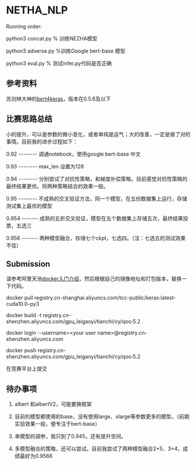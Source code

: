 # NETHA_NLP
Running order:


python3 concat.py   % 训练NEZHA模型


python3 adverse.py  %训练Google bert-base 模型


python3 eval.py     % 测试infer.py代码是否正确

## 参考资料
苏剑林大神的[bert4keras](https://github.com/bojone/bert4keras)，版本在0.5.6及以下



## 比赛思路总结
小的提升，可以是参数的微小变化，或者单纯是运气；大的改善，一定是做了对的事情。目前我的进步过程如下：

0.92 --------     调通notebook，使用google bert-base 中文

0.93 --------      max_len 设置为128

0.94 --------     分别尝试了对抗性策略，和梯度补偿策略。目前感觉对抗性策略的最终结果更优。将两种策略结合的效果一般。

0.95 --------      不成熟的交叉验证方法，同一个模型，在五份数据集上运行，存储测试集上最优的模型

0.954 -------       成熟的五折交叉验证，模型在五个数据集上存储五次，最终结果投票，五选三

0.956 -------       两种模型融合，存储七个ckpt，七选四。（注：七选五的测试效果不佳）



## Submission
请参考阿里天池[docker入门介绍](https://tianchi.aliyun.com/competition/entrance/231759/tab/174?spm=5176.12586973.0.0.53c765fdfcp96c)，然后根据自己的镜像地址和打包版本，替换一下代码。

docker pull registry.cn-shanghai.aliyuncs.com/tcc-public/keras:latest-cuda10.0-py3


docker build -t registry.cn-shenzhen.aliyuncs.com/gpu_leigaoyi/tianchi/cy/qoo:5.2 .

docker login --username=\<your user name\>@registry.cn-shenzhen.aliyuncs.com
  
docker push registry.cn-shenzhen.aliyuncs.com/gpu_leigaoyi/tianchi/cy/qoo:5.2

在竞赛平台上提交

## 待办事项
1. albert 和albertV2，可能要换框架

2. 目前的模型都使用的base，没有使用large、xlarge等参数更多的模型。（前期实验效果一般，便专注于bert-base）

3. 单模型的调参，我只到了0.945，还有提升空间。

4. 多模型融合的策略，还可以尝试。目前我尝试了两种模型融合2+5、3+4，成绩最好为0.9566

